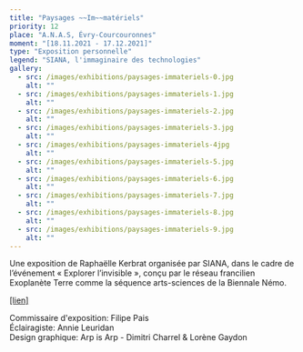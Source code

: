 ```yaml
---
title: "Paysages ~~Im~~matériels"
priority: 12
place: "A.N.A.S, Évry-Courcouronnes"
moment: "[18.11.2021 - 17.12.2021]"
type: "Exposition personnelle"
legend: "SIANA, l'immaginaire des technologies"
gallery:
  - src: /images/exhibitions/paysages-immateriels-0.jpg
    alt: ""
  - src: /images/exhibitions/paysages-immateriels-1.jpg
    alt: ""
  - src: /images/exhibitions/paysages-immateriels-2.jpg
    alt: ""
  - src: /images/exhibitions/paysages-immateriels-3.jpg
    alt: ""
  - src: /images/exhibitions/paysages-immateriels-4jpg
    alt: ""
  - src: /images/exhibitions/paysages-immateriels-5.jpg
    alt: ""
  - src: /images/exhibitions/paysages-immateriels-6.jpg
    alt: ""
  - src: /images/exhibitions/paysages-immateriels-7.jpg
    alt: ""
  - src: /images/exhibitions/paysages-immateriels-8.jpg
    alt: ""
  - src: /images/exhibitions/paysages-immateriels-9.jpg
    alt: ""
---
```

Une exposition de Raphaëlle Kerbrat organisée par SIANA, dans le cadre de l’événement « Explorer l’invisible », conçu par le réseau francilien Exoplanète Terre comme la séquence arts-sciences de la Biennale Némo.

[[lien]](https://www.siana.eu/exposition-paysages-immateriels/)

Commissaire d'exposition: Filipe Pais\
Éclairagiste: Annie Leuridan\
Design graphique: Arp is Arp - Dimitri Charrel & Lorène Gaydon



